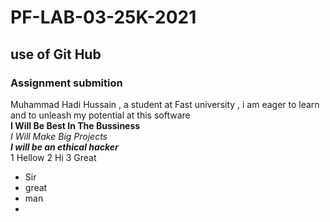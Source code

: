 # PF-LAB-03-25K-2021
## use of Git Hub
### Assignment submition

Muhammad Hadi Hussain , a student at Fast university , i am eager to learn and to unleash my potential at this software\
**I Will Be Best In The Bussiness**\
_I Will Make Big Projects_\
***I will be an ethical hacker***\
1 Hellow
2 Hi
3 Great
- Sir
- great
- man
- 


